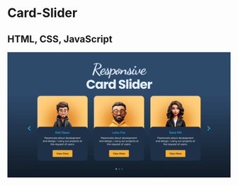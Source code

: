 # Card-Slider
## HTML, CSS, JavaScript

![Prewiew](https://github.com/Petrichor38/Card-Slider/blob/main/img/sliderpre.png)
